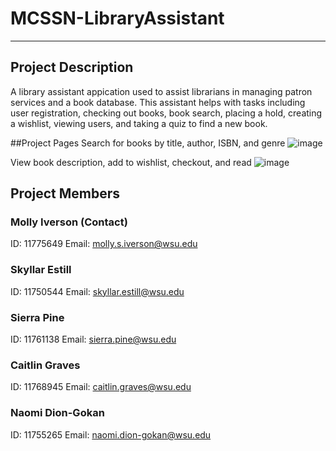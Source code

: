 # MCSSN-LibraryAssistant

***

## Project Description
A library assistant appication used to assist librarians in managing patron services and a book database. This assistant helps with tasks including user registration, checking out books, book search, placing a hold, creating a wishlist, viewing users, and taking a quiz to find a new book. 

##Project Pages
Search for books by title, author, ISBN, and genre
![image](https://user-images.githubusercontent.com/112673303/236045870-1010d683-26cb-4b7f-b2bf-4e2d65a7b3ee.png)

View book description, add to wishlist, checkout, and read
![image](https://user-images.githubusercontent.com/112673303/236045978-19206177-f66f-4653-bfc3-14958d71fe0c.png)

## Project Members
### Molly Iverson (Contact)
ID: 11775649
Email: molly.s.iverson@wsu.edu 

### Skyllar Estill 
ID: 11750544
Email: skyllar.estill@wsu.edu

### Sierra Pine
ID: 11761138
Email: sierra.pine@wsu.edu 

### Caitlin Graves
ID: 11768945
Email: caitlin.graves@wsu.edu 

### Naomi Dion-Gokan
ID: 11755265
Email: naomi.dion-gokan@wsu.edu
